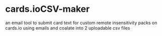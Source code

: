 # cards.ioCSV-maker
an email tool to submit card text for custom remote insensitivity packs on cards.io using emails and coalate into 2 uploadable csv files
